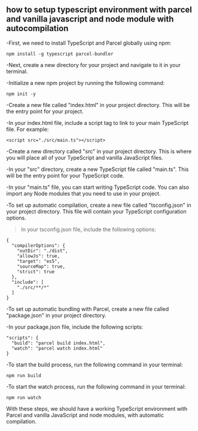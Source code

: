 ## how to setup typescript environment with parcel and vanilla javascript and node module with autocompilation

-First, we need to install TypeScript and Parcel globally using npm:

```
npm install -g typescript parcel-bundler
```

-Next, create a new directory for your project and navigate to it in your terminal.

-Initialize a new npm project by running the following command:

```
npm init -y
```

-Create a new file called "index.html" in your project directory. This will be the entry point for your project.

-In your index.html file, include a script tag to link to your main TypeScript file. For example:

```
<script src="./src/main.ts"></script>
```

-Create a new directory called "src" in your project directory. This is where you will place all of your TypeScript and vanilla JavaScript files.

-In your "src" directory, create a new TypeScript file called "main.ts". This will be the entry point for your TypeScript code.

-In your "main.ts" file, you can start writing TypeScript code. You can also import any Node modules that you need to use in your project.

-To set up automatic compilation, create a new file called "tsconfig.json" in your project directory. This file will contain your TypeScript configuration options.

> In your tsconfig.json file, include the following options:

```
{
  "compilerOptions": {
    "outDir": "./dist",
    "allowJs": true,
    "target": "es5",
    "sourceMap": true,
    "strict": true
  },
  "include": [
    "./src/**/*"
  ]
}
```

-To set up automatic bundling with Parcel, create a new file called "package.json" in your project directory.

-In your package.json file, include the following scripts:

```
"scripts": {
  "build": "parcel build index.html",
  "watch": "parcel watch index.html"
}
```

-To start the build process, run the following command in your terminal:

```
npm run build
```

-To start the watch process, run the following command in your terminal:

```
npm run watch
```

With these steps, we should have a working TypeScript environment with Parcel and vanilla JavaScript and node modules, with automatic compilation.

